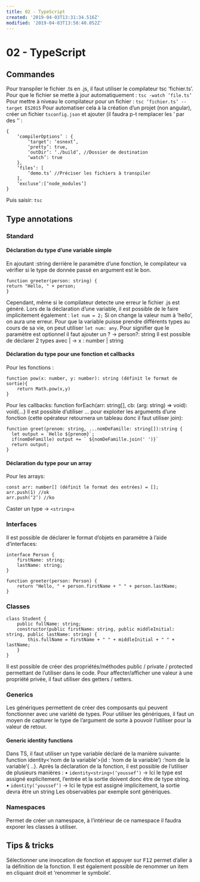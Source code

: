 ```yaml
---
title: 02 - TypeScript
created: '2019-04-03T13:31:34.516Z'
modified: '2019-04-03T13:58:40.052Z'
---
```


# 02 - TypeScript
## Commandes 
Pour transpiler le fichier .ts en .js, il faut utiliser le compilateur tsc ‘fichier.ts’.
Pour que le fichier se mette à jour automatiquement : `tsc -watch ‘file.ts’`
Pour mettre à niveau le compilateur pour un fichier : `tsc ‘fichier.ts’ --target ES2015`
Pour automatiser cela à la création d’un projet (non angular), créer un fichier `tsconfig.json` et ajouter (il faudra p-t remplacer les ‘ par des ‘’ :
```
{
	‘compilerOptions’ : {
		‘target’: ‘esnext’,
		‘pretty’: true,
		‘outDir’: ‘./build’, //Dossier de destination
		‘watch’: true
	},
	‘files’: [
		‘demo.ts’ //Préciser les fichiers à transpiler
	],
	‘excluse’:[‘node_modules’]
}
```
Puis saisir: `tsc`
## Type annotations
### Standard
#### Déclaration du type d’une variable simple
En ajoutant :string derrière le paramètre d’une fonction, le compilateur va vérifier si le type de donnée passé en argument est le bon.
```
function greeter(person: string) {
return "Hello, " + person;
}
```
Cependant, même si le compilateur detecte une erreur le fichier .js est généré.
Lors de la déclaration d’une variable, il est possible de le faire implicitement également : 
`let num = 2;`
Si on change la valeur num à ‘hello’, on aura une erreur.
Pour que la variable puisse prendre différents types au cours de sa vie, on peut utiliser `let num: any`.
Pour signifier que le paramètre est optionnel il faut ajouter un ? → person?: string
Il est possible de déclarer 2 types avec | → x : number | string
#### Déclaration du type pour une fonction et callbacks
Pour les fonctions :
```
function pow(x: number, y: number): string (définit le format de sortie){
	return Math.pow(x,y)
}
```
Pour les callbacks: 
function forEach(arr: string[], cb: (arg: string) => void): void{…}
Il est possible d’utiliser … pour exploiter les arguments d’une fonction (cette opérateur retournera un  tableau donc il faut utiliser join):
```
function greet(prenom: string, ...nomDeFamille: string[]):string {
  let output = `Hello ${prenom}`;
  if(nomDeFamille) output += ` ${nomDeFamille.join(' ')}` 
  return output;
}
```
#### Déclaration du type pour un array
Pour les arrays:
```
const arr: number[] (définit le format des entrées) = [];
arr.push(1) //ok
arr.push(‘2’) //ko
```
Caster un type → `<string>x`
### Interfaces
Il est possible de déclarer le format d’objets en paramètre à l’aide d’interfaces:
```
interface Person {
    firstName: string;
    lastName: string;
}
```
```
function greeter(person: Person) {
    return "Hello, " + person.firstName + " " + person.lastName;
}
```
### Classes
```
class Student {
    public fullName: string;
    constructor(public firstName: string, public middleInitial: string, public lastName: string) {
        this.fullName = firstName + " " + middleInitial + " " + lastName;
    }
}
```
Il est possible de créer des propriétés/méthodes  public / private / protected permettant de l’utiliser dans le code.
Pour affecter/afficher une valeur à une propriété privée, il faut utiliser des getters / setters.
### Generics
Les génériques permettent de créer des composants qui peuvent fonctionner avec une variété de types.
Pour utiliser les génériques, il faut un moyen de capturer le type de l’argument de sorte à pouvoir l’utiliser pour la valeur de retour. 
#### Generic identity functions
Dans TS, il faut utiliser un type variable déclaré de la manière suivante: function identity<’nom de la variable’>(id : ’nom de la variable’) :’nom de la variable’{ ..}. 
Après la déclaration de la fonction, il est possible de l’utiliser de plusieurs manières :
    • `identity<string>(‘youssef’)` → Ici le type est assigné explicitement, l’entrée et la sortie doivent donc être de type string.
    • `identity(‘youssef’)` → Ici le type est assigné implicitement, la sortie devra être un string
Les observables par exemple sont génériques.
### Namespaces
Permet de créer un namespace, à l’intérieur de ce namespace il faudra exporer les classes à utiliser.
## Tips & tricks
Sélectionner une invocation de fonction et appuyer sur <kbd>F12</kbd> permet d’aller à la définition de la fonction.
Il est également possible de renommer un item en cliquant droit et ‘renommer le symbole’.

